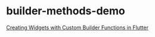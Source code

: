# builder-methods-demo

[Creating Widgets with Custom Builder Functions in Flutter](https://medium.com/@hawkinsjb1/creating-widgets-with-custom-builder-functions-in-flutter-b4ab0cf6e440)
